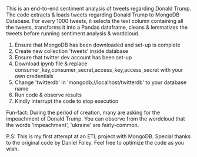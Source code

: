 This is an end-to-end sentiment analysis of tweets regarding Donald Trump.
The code extracts & loads tweets regarding Donald Trump to MongoDB Database. For every 1000 tweets, it selects the text column
containing all the tweets, transforms it into a Pandas dataframe, cleans & lemmatizes the tweets before running sentiment analysis 
& wordcloud.
1) Ensure that MongoDB has been downloaded and set-up is complete
2) Create new collection 'tweets' inside database
3) Ensure that twitter dev account has been set-up
4) Download ipynb file & replace consumer_key,consumer_secret,access_key,access_secret with your own credentials
5) Change 'twitterdb' in 'mongodb://localhost/twitterdb' to your database name
6) Run code & observe results
7) Kindly interrupt the code to stop execution

Fun-fact: During the period of creation, many are asking for the impeachment of Donald Trump. You can observe from the wordcloud
that the words 'impeachment', 'ukraine' are fairly-common.

P.S: This is my first attempt at an ETL project with MongoDB. Special thanks to the original code by Daniel Foley. 
Feel free to optimize the code as you wish.
